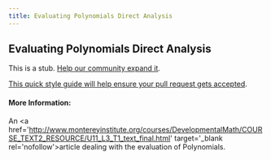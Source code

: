 ```yaml
---
title: Evaluating Polynomials Direct Analysis
---
```

## Evaluating Polynomials Direct Analysis

This is a stub. <a href='https://github.com/freecodecamp/guides/tree/master/src/pages/algorithms/evaluating-polynomials-direct-analysis/index.md' target='_blank' rel='nofollow'>Help our community expand it</a>.

<a href='https://github.com/freecodecamp/guides/blob/master/README.md' target='_blank' rel='nofollow'>This quick style guide will help ensure your pull request gets accepted</a>.

<!-- The article goes here, in GitHub-flavored Markdown. Feel free to add YouTube videos, images, and CodePen/JSBin embeds  -->

#### More Information:
<!-- Please add any articles you think might be helpful to read before writing the article -->
An <a href='http://www.montereyinstitute.org/courses/DevelopmentalMath/COURSE_TEXT2_RESOURCE/U11_L3_T1_text_final.html' target='_blank rel='nofollow'>article</a> dealing with the evaluation of Polynomials.

